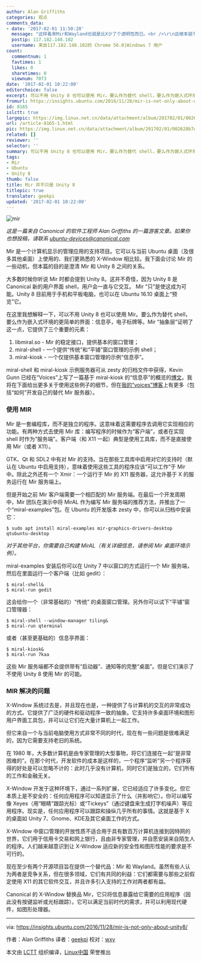 ```yaml
---
author: Alan Griffiths
categories: 观点
comments_data:
- date: '2017-02-01 11:50:20'
  message: "这样看来Mir和Wayland也就是比X少了个透明性而已。<br />\r\n这根本就不值得去换成Mir和Wayland。"
  postip: 117.182.148.102
  username: 来自117.182.148.102的 Chrome 56.0|Windows 7 用户
count:
  commentnum: 1
  favtimes: 1
  likes: 0
  sharetimes: 0
  viewnum: 7073
date: '2017-02-01 10:22:00'
editorchoice: false
excerpt: 可以不用 Unity 8 也可以使用 Mir。要么作为替代 shell，要么作为嵌入式环境的更简单的界面：信息亭，电子标牌等。
fromurl: https://insights.ubuntu.com/2016/11/28/mir-is-not-only-about-unity8/
id: 8165
islctt: true
largepic: https://img.linux.net.cn/data/attachment/album/201702/01/002628b7oez3vie3t2v2ez.png
url: /article-8165-1.html
pic: https://img.linux.net.cn/data/attachment/album/201702/01/002628b7oez3vie3t2v2ez.png.thumb.jpg
related: []
reviewer: ''
selector: ''
summary: 可以不用 Unity 8 也可以使用 Mir。要么作为替代 shell，要么作为嵌入式环境的更简单的界面：信息亭，电子标牌等。
tags:
- Mir
- Ubuntu
- Unity 8
thumb: false
title: Mir 并不只是 Unity 8
titlepic: true
translator: geekpi
updated: '2017-02-01 10:22:00'
---
```


![mir](/data/attachment/album/201702/01/002628b7oez3vie3t2v2ez.png)


*这是一篇来自 Canonical 的软件工程师 Alan Griffiths 的一篇游客文章。如果你也想投稿，请联系 [ubuntu-devices@canonical.com](mailto:ubuntu-devices@canonical.com)*


Mir 是一个计算机显示的管理应用的支持项目。它可以与当前 Ubuntu 桌面（及很多其他桌面）上使用的、我们更熟悉的 X-Window 相比较。我下面会讨论 Mir 的一些动机，但本篇的目的是澄清 Mir 和 Unity 8 之间的关系。


大多数时候你听说 Mir 时都会提到 Unity 8。这并不奇怪，因为 Unity 8 是 Canonical 新的用户界面 shell，用户会一直与它交互。 Mir “只”是使这成为可能。Unity 8 目前用于手机和平板电脑，也可以在 Ubuntu 16.10 桌面上“预览”它。


在这里我想解释一下，可以不用 Unity 8 也可以使用 Mir。要么作为替代 shell，要么作为嵌入式环境的更简单的界面：信息亭，电子标牌等。Mir “抽象层”证明了这一点，它提供了三个重要的元素：


1. libmiral.so - Mir 的稳定接口，提供基本的窗口管理；
2. miral-shell - 一个提供“传统”和“平铺”窗口管理的示例 shell；
3. miral-kiosk - 一个仅提供基本窗口管理的示例“信息亭”。


miral-shell 和 miral-kiosk 示例服务器可从 zesty 的归档文件中获得，Kevin Gunn 已经在“Voices”上写了一篇基于 miral-kiosk 的“信息亭”的概览的[博文](http://voices.canonical.com/kevin.gunn/)。我将在下面给出更多关于使用这些例子的细节，但在[我的“voices”博客](http://voices.canonical.com/alan.griffiths/)上有更多（包括“如何”开发自己的替代 Mir 服务器）。


### 使用 MIR


Mir 是一套编程库，而不是独立的程序。这意味着这需要程序去调用它实现相应的功能。有两种方式去使用 Mir 库：编写程序的时候作为“客户端”，或者在实现 shell 时作为“服务端”。客户端（和 X11 一起）典型是使用工具库，而不是直接使用 Mir（或者 X11）。


GTK、Qt 和 SDL2 中有对 Mir 的支持。当在那些工具库中启用对它的支持时（默认在 Ubuntu 中启用支持），意味着使用这些工具的程序应该“可以工作”于 Mir 中。除此之外还有一个 Xmir：一个运行于 Mir 的 X11 服务器，这允许基于 X 的服务运行在 Mir 服务端上。


但是开始之前 Mir 客户端需要一个相匹配的 Mir 服务端。在最后一个开发周期中，Mir 团队在演示中将 MirAL 作为编写 Mir 服务端的推荐方法，并推出了一个“miral-examples”包。在 Ubuntu 的开发版本 zesty 中，你可以从归档中安装它：



```
$ sudo apt install miral-examples mir-graphics-drivers-desktop qtubuntu-desktop

```

*对于其他平台，你需要自己构建 MirAL（有关详细信息，请参阅 Mir 桌面环境示例）。*


miral-examples 安装后你可以在 Unity 7 中以窗口的方式运行一个 Mir 服务端，然后在里面运行一个客户端（比如 gedit）：



```
$ miral-shell&
$ miral-run gedit

```

这会给你一个（非常基础的）“传统” 的桌面窗口管理。另外你可以试下“平铺”窗口管理器：



```
$ miral-shell --window-manager tiling&
$ miral-run qterminal

```

或者（甚至更基础的）信息亭界面：



```
$ miral-kiosk&
$ miral-run 7kaa

```

这些 Mir 服务端都不会提供带有“启动器”、通知等的完整“桌面”。但是它们演示了不使用 Unity 8 使用 Mir 的可能。


### MIR 解决的问题


X-Window 系统过去是，并且现在也是，一种提供了与计算机的交互的非常成功的方式。它提供了广泛的硬件和驱动程序一致的抽象。它支持许多桌面环境和图形用户界面工具包，并可以让它们在大量计算机上一起工作。


但它来自一个与当前电脑使用方式非常不同的时代，现在有一些问题是很难满足的，因为它需要支持老旧的系统。


在 1980 年，大多数计算机是由专家管理的大型事物，将它们连接在一起“是非常困难的”。在那个时代，开发软件的成本是这样的，一个程序“监听”另一个程序获得的好处是可以忽略不计的：此时几乎没有计算机，同时它们是独立的，它们所有的工作和金融无关。


X-Window 开发于这种环境下，通过一系列扩展，它已经适应了许多变化。但它本质上是不安全的：任何应用程序可以知道显示了什么（并影响它）。你可以编写像 Xeyes（用“眼睛”跟踪光标）或“Tickeys”（通过键盘来生成打字机噪声）等应用程序。现实是，任何应用程序可以跟踪和操纵几乎所有的事情。这就是基于 X 的桌面如 Unity 7、Gnome、KDE及其它桌面工作的方式。


X-Window 中窗口管理的开放性质不适合用于具有数百万计算机连接到因特网的世界，它们用于信用卡交易和网上银行，且由非专家管理，并自愿安装来自陌生人的程序。人们越来越意识到让 X-Window 适应新的安全性和图形性能的要求是不可行的。


现在至少有两个开源项目旨在提供一个替代品：Mir 和 Wayland。虽然有些人认为两者是竞争关系，但在很多领域，它们有共同的利益：它们都需要与那些之前假定使用 X11 的其它软件交互，并且许多引入支持的工作对两者都有益。


Canonical 的 X-Window 替换品 Mir，它只将信息暴露给它需要的应用程序（因此没有按键监听或光标跟踪）。它可以满足当前时代的需求，并可以利用现代硬件，如图形处理器。




---


via: <https://insights.ubuntu.com/2016/11/28/mir-is-not-only-about-unity8/>


作者：Alan Griffiths 译者：[geekpi](https://github.com/geekpi) 校对：[wxy](https://github.com/wxy)


本文由 [LCTT](https://github.com/LCTT/TranslateProject) 组织编译，[Linux中国](https://linux.cn/) 荣誉推出